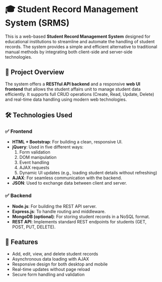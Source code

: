 # 🎓 Student Record Management System (SRMS)

This is a web-based **Student Record Management System** designed for educational institutions to streamline and automate the handling of student records. The system provides a simple and efficient alternative to traditional manual methods by integrating both client-side and server-side technologies.

## 🚀 Project Overview

The system offers a **RESTful API backend** and a responsive **web UI frontend** that allows the student affairs unit to manage student data efficiently. It supports full CRUD operations (Create, Read, Update, Delete) and real-time data handling using modern web technologies.

## 🛠️ Technologies Used

### ✅ Frontend
- **HTML + Bootstrap**: For building a clean, responsive UI.
- **jQuery**: Used in five different ways:
  1. Form validation
  2. DOM manipulation
  3. Event handling
  4. AJAX requests
  5. Dynamic UI updates (e.g., loading student details without refreshing)
- **AJAX**: For seamless communication with the backend.
- **JSON**: Used to exchange data between client and server.

### ✅ Backend
- **Node.js**: For building the REST API server.
- **Express.js**: To handle routing and middleware.
- **MongoDB (optional)**: For storing student records in a NoSQL format.
- **REST API**: Implements standard REST endpoints for students (GET, POST, PUT, DELETE).

## 🔗 Features
- Add, edit, view, and delete student records
- Asynchronous data loading with AJAX
- Responsive design for both desktop and mobile
- Real-time updates without page reload
- Secure form handling and validation



